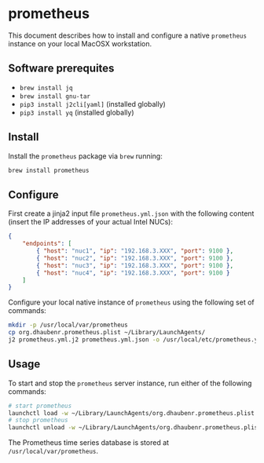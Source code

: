 # prometheus

This document describes how to install and configure a native `prometheus` instance on your local MacOSX workstation.

## Software prerequites

- `brew install jq`
- `brew install gnu-tar`
- `pip3 install j2cli[yaml]` (installed globally)
- `pip3 install yq` (installed globally)

## Install

Install the `prometheus` package via `brew` running:

```bash
brew install prometheus
```

## Configure

First create a jinja2 input file `prometheus.yml.json` with the following content (insert the IP addresses of your actual Intel NUCs):

```json
{
    "endpoints": [
        { "host": "nuc1", "ip": "192.168.3.XXX", "port": 9100 },
        { "host": "nuc2", "ip": "192.168.3.XXX", "port": 9100 },
        { "host": "nuc3", "ip": "192.168.3.XXX", "port": 9100 },
        { "host": "nuc4", "ip": "192.168.3.XXX", "port": 9100 }
    ]
}
```

Configure your local native instance of `prometheus` using the following set of commands:

```bash
mkdir -p /usr/local/var/prometheus
cp org.dhaubenr.prometheus.plist ~/Library/LaunchAgents/
j2 prometheus.yml.j2 prometheus.yml.json -o /usr/local/etc/prometheus.yml
```

## Usage

To start and stop the `prometheus` server instance, run either of the following commands:

```bash
# start prometheus
launchctl load -w ~/Library/LaunchAgents/org.dhaubenr.prometheus.plist
# stop prometheus
launchctl unload -w ~/Library/LaunchAgents/org.dhaubenr.prometheus.plist
```

The Prometheus time series database is stored at `/usr/local/var/prometheus`.
